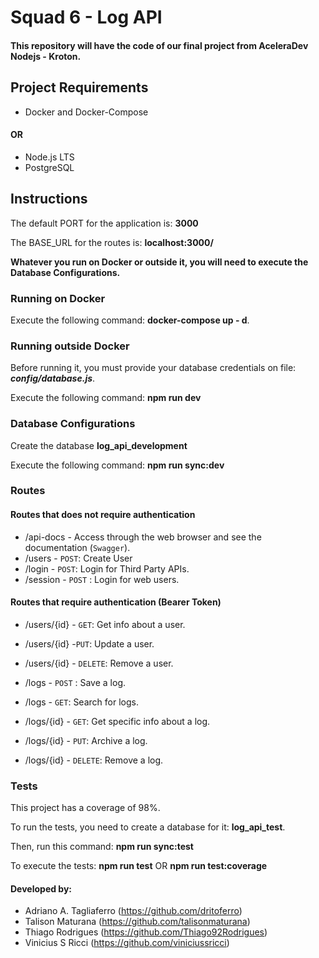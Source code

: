 # Squad 6 - Log API

#### This repository will have the code of our final project from AceleraDev Nodejs - Kroton. 

## Project Requirements
* Docker and Docker-Compose
#### OR
* Node.js LTS
* PostgreSQL

## Instructions

The default PORT for the application is: **3000**

The BASE_URL for the routes is: **localhost:3000/**

**Whatever you run on Docker or outside it, you will need to execute the Database Configurations.**

### Running on Docker
Execute the following command: **docker-compose up - d**.

### Running outside Docker
Before running it, you must provide your database credentials on file: _**config/database.js**_.

Execute the following command: **npm run dev**

### Database Configurations
Create the database **log_api_development**

Execute the following command: **npm run sync:dev**

### Routes

#### Routes that does not require authentication

* /api-docs - Access through the web browser and see the documentation (`Swagger`).
* /users - `POST`: Create User
* /login - `POST`: Login for Third Party APIs.
* /session - `POST` : Login for web users.

#### Routes that require authentication (Bearer Token)

* /users/{id} - `GET`: Get info about a user.
* /users/{id} -`PUT`: Update a user.
* /users/{id} - `DELETE`: Remove a user.

* /logs - `POST` : Save a log.
* /logs - `GET`: Search for logs.
* /logs/{id} - `GET`: Get specific info about a log.
* /logs/{id} - `PUT`: Archive a log.
* /logs/{id} - `DELETE`: Remove a log.

### Tests

This project has a coverage of 98%.

To run the tests, you need to create a database for it: **log_api_test**.

Then, run this command: **npm run sync:test**

To execute the tests: **npm run test** OR **npm run test:coverage**

#### Developed by:

* Adriano A. Tagliaferro (https://github.com/dritoferro)
* Talison Maturana (https://github.com/talisonmaturana)
* Thiago Rodrigues (https://github.com/Thiago92Rodrigues)
* Vinicius S Ricci (https://github.com/viniciussricci)
